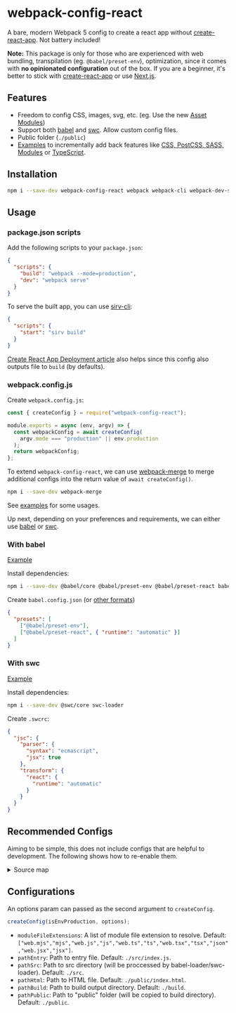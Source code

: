# webpack-config-react

A bare, modern Webpack 5 config to create a react app without [create-react-app](https://github.com/facebook/create-react-app). Not battery included!

**Note:** This package is only for those who are experienced with web bundling, transpilation (eg. `@babel/preset-env`), optimization, since it comes with **no opinionated configuration** out of the box. If you are a beginner, it's better to stick with [create-react-app](https://github.com/facebook/create-react-app) or use [Next.js](https://nextjs.org/).

## Features

- Freedom to config CSS, images, svg, etc. (eg. Use the new [Asset Modules](https://webpack.js.org/guides/asset-modules/))
- Support both [babel](https://babeljs.io/) and [swc](https://swc.rs/). Allow custom config files.
- Public folder (`./public`)
- [Examples](./examples) to incrementally add back features like [CSS, PostCSS, SASS, Modules](./examples/css-postcss-sass) or [TypeScript](./examples/typescript).

## Installation

```bash
npm i --save-dev webpack-config-react webpack webpack-cli webpack-dev-server
```

## Usage

### package.json scripts

Add the following scripts to your `package.json`:

```json
{
  "scripts": {
    "build": "webpack --mode=production",
    "dev": "webpack serve"
  }
}
```

To serve the built app, you can use [sirv-cli](https://www.npmjs.com/package/sirv-cli):

```json
{
  "scripts": {
    "start": "sirv build"
  }
}
```

[Create React App Deployment article](https://create-react-app.dev/docs/deployment) also helps since this config also outputs file to `build` (by defaults).

### webpack.config.js

Create `webpack.config.js`:

```js
const { createConfig } = require("webpack-config-react");

module.exports = async (env, argv) => {
  const webpackConfig = await createConfig(
    argv.mode === "production" || env.production
  );
  return webpackConfig;
};
```

To extend `webpack-config-react`, we can use [webpack-merge](https://github.com/survivejs/webpack-merge) to merge additional configs into the return value of `await createConfig()`.

```bash
npm i --save-dev webpack-merge
```

See [examples](examples) for some usages.

Up next, depending on your preferences and requirements, we can either use [babel](https://babeljs.io/) or [swc](https://swc.rs/).

### With babel

[Example](./examples/simple)

Install dependencies:

```bash
npm i --save-dev @babel/core @babel/preset-env @babel/preset-react babel-loader
```

Create `babel.config.json` (or [other formats](https://babeljs.io/docs/en/config-files#configuration-file-types))

```json
{
  "presets": [
    ["@babel/preset-env"],
    ["@babel/preset-react", { "runtime": "automatic" }]
  ]
}
```

### With swc

[Example](./examples/swc)

Install dependencies:

```bash
npm i --save-dev @swc/core swc-loader
```

Create `.swcrc`:

```json
{
  "jsc": {
    "parser": {
      "syntax": "ecmascript",
      "jsx": true
    },
    "transform": {
      "react": {
        "runtime": "automatic"
      }
    }
  }
}
```

## Recommended Configs

Aiming to be simple, this does not include configs that are helpful to development. The following shows how to re-enable them.

<details>
<summary>Source map</summary>

[source-map-loader](https://webpack.js.org/loaders/source-map-loader/)

```js
module.exports = async (env, argv) => {
  const isEnvProduction = argv.mode === "production" || env.production;
  const webpackConfig = await createConfig(isEnvProduction);
  return merge(webpackConfig, {
    devtool: isEnvProduction ? "source-map" : "eval-source-map",
    module: {
      rules: [
        {
          test: /\.(js|mjs|jsx|ts|tsx|css)$/,
          exclude: /@babel(?:\/|\\{1,2})runtime/,
          enforce: "pre",
          use: ["source-map-loader"],
        },
      ],
    },
  });
};
```

</details>

## Configurations

An options param can passed as the second argument to `createConfig`.

```js
createConfig(isEnvProduction, options);
```

- `moduleFileExtensions`: A list of module file extension to resolve. Default: `["web.mjs","mjs","web.js","js","web.ts","ts","web.tsx","tsx","json","web.jsx","jsx"]`.
- `pathEntry`: Path to entry file. Default: `./src/index.js`.
- `pathSrc`: Path to src directory (will be proccessed by babel-loader/swc-loader). Default: `./src`.
- `pathHtml`: Path to HTML file. Default: `./public/index.html`.
- `pathBuild`: Path to build output directory. Default: `./build`.
- `pathPublic`: Path to "public" folder (will be copied to build directory). Default: `./public`.
